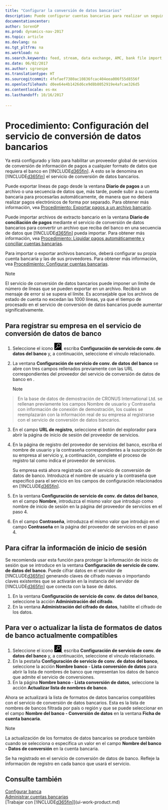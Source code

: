 ```yaml
---
title: "Configurar la conversión de datos bancarios"
description: Puede configurar cuentas bancarias para realizar un seguimiento de las transacciones e importar o exportar fuentes de bancos.
documentationcenter: 
author: SorenGP
ms.prod: dynamics-nav-2017
ms.topic: article
ms.devlang: na
ms.tgt_pltfrm: na
ms.workload: na
ms.search.keywords: feed, stream, data exchange, AMC, bank file import, bank file export, re-export, bank transfer, AMC, bank data conversion service, funds transfer
ms.date: 06/02/2017
ms.author: sgroespe
ms.translationtype: HT
ms.sourcegitcommit: 4fefaef7380ac10836fcac404eea006f55d8556f
ms.openlocfilehash: d0ee64e4b1426d6ce9d8b8052919e4afcae326d5
ms.contentlocale: es-mx
ms.lasthandoff: 10/16/2017

---
```

# <a name="how-to-set-up-the-bank-data-conversion-service"></a>Procedimiento: Configuración del servicio de conversión de datos bancarios
Ya está configurado y listo para habilitar un proveedor global de servicios de conversión de información de pagos a cualquier formato de datos que requiera el banco en [!INCLUDE[d365fin](includes/d365fin_md.md)]. A esto se le denomina en [!INCLUDE[d365fin](includes/d365fin_md.md)] el servicio de conversión de datos bancarios.

Puede exportar líneas de pago desde la ventana **Diario de pagos** a un archivo o una secuencia de datos que, más tarde, puede subir a su cuenta bancaria para procesarlas automáticamente, de manera que no deberá realizar pagos electrónicos de forma por separado. Para obtener más información, vea [Procedimiento: Exportar pagos a un archivo bancario](payables-how-export-payments-bank-file.md).

Puede importar archivos de extracto bancario en la ventana **Diario de conciliación de pagos** mediante el servicio de conversión de datos bancarios para convertir un archivo que reciba del banco en una secuencia de datos que [!INCLUDE[d365fin](includes/d365fin_md.md)] pueda importar. Para obtener más información, vea [Procedimiento: Liquidar pagos automáticamente y conciliar cuentas bancarias](receivables-apply-payments-auto-reconcile-bank-accounts.md).

Para importar o exportar archivos bancarios, deberá configurar su propia cuenta bancaria y las de sus proveedores. Para obtener más información, vea [Procedimiento: Configurar cuentas bancarias](bank-how-setup-bank-accounts.md).

> [!NOTE]  
>   El servicio de conversión de datos bancarios puede imponer un límite de número de líneas que se pueden exportar en un archivo. Recibirá un mensaje de error si se supera el límite. Es aconsejable que los archivos de estado de cuenta no excedan las 1000 líneas, ya que el tiempo de procesado en el servicio de conversión de datos bancarios puede aumentar significativamente.

## <a name="to-sign-your-company-up-for-the-bank-data-conversion-service"></a>Para registrar su empresa en el servicio de conversión de datos de banco
1. Seleccione el icono ![Buscar página o informe](media/ui-search/search_small.png "icono Buscar página o informe"), escriba **Configuración de servicio de conv. de datos del banco** y, a continuación, seleccione el vínculo relacionado.  
2. La ventana **Configuración de servicio de conv. de datos del banco** se abre con tres campos rellenados previamente con las URL correspondientes del proveedor del servicio de conversión de datos de banco en .

    > [!NOTE]  
>   En la base de datos de demostración de CRONUS International Ltd. se rellenan previamente los campos Nombre de usuario y Contraseña con información de conexión de demostración, los cuales se reemplazarán con la información real de su empresa al registrarse con el servicio de conversión de datos bancarios.
3. En el campo **URL de registro**, seleccione el botón del explorador para abrir la página de inicio de sesión del proveedor de servicios.  
4. En la página de registro del proveedor de servicios del banco, escriba el nombre de usuario y la contraseña correspondientes a la suscripción de su empresa al servicio y, a continuación, complete el proceso de registro tal como indica el proveedor de servicios.

    Su empresa está ahora registrada con el servicio de conversión de datos de banco. Introduzca el nombre de usuario y la contraseña que especificó para el servicio en los campos de configuración relacionados en [!INCLUDE[d365fin](includes/d365fin_md.md)].
5. En la ventana **Configuración de servicio de conv. de datos del banco**, en el campo **Nombre**, introduzca el mismo valor que introdujo como nombre de inicio de sesión en la página del proveedor de servicios en el paso 4.
6. En el campo **Contraseña**, introduzca el mismo valor que introdujo en el campo **Contraseña** en la página del proveedor de servicios en el paso 4.

## <a name="to-encrypt-your-login-information"></a>Para cifrar la información de inicio de sesión
Se recomienda usar esta función para proteger la información de inicio de sesión que se introduce en la ventana **Configuración de servicio de conv. de datos del banco**. Puede cifrar datos en el servidor de [!INCLUDE[d365fin](includes/d365fin_md.md)] generando claves de cifrado nuevas o importando claves existentes que se activarán en la instancia del servidor de [!INCLUDE[d365fin](includes/d365fin_md.md)] que conecta con la base de datos.

1. En la ventana **Configuración de servicio de conv. de datos del banco**, seleccione la acción **Administración del cifrado**.
2. En la ventana **Administración del cifrado de datos**, habilite el cifrado de los datos.

## <a name="to-view-or-update-the-list-of-currently-supported-bank-data-formats"></a>Para ver o actualizar la lista de formatos de datos de banco actualmente compatibles
1. Seleccione el icono ![Buscar página o informe](media/ui-search/search_small.png "icono Buscar página o informe"), escriba **Configuración de servicio de conv. de datos del banco** y, a continuación, seleccione el vínculo relacionado.
2. En la pestaña **Configuración de servicio de conv. de datos del banco**, seleccione la acción **Nombre banco - Lista conversión de datos** para abrir la lista de nombres de banco que representan los datos de banco que admite el servicio de conversiones.
3. En la página **Nombre banco - Lista conversión de datos**, seleccione la acción **Actualizar lista de nombres de banco**.

Ahora se actualizará la lista de formatos de datos bancarios compatibles con el servicio de conversión de datos bancarios. Esta es la lista de nombres de bancos filtrada por país o región y que se puede seleccionar en el campo **Nombre del banco - Conversión de datos** en la ventana **Ficha de cuenta bancaria**.

> [!NOTE]  
>   La actualización de los formatos de datos bancarios se produce también cuando se selecciona o especifica un valor en el campo **Nombre del banco - Datos de conversión** en la cuenta bancaria.

Se ha registrado en el servicio de conversión de datos de banco. Refleje la información de registro en cada banco que usará el servicio.

## <a name="see-also"></a>Consulte también
[Configurar banca](bank-setup-banking.md)  
[Administrar cuentas bancarias](bank-manage-bank-accounts.md)  
[Trabajar con [!INCLUDE[d365fin](includes/d365fin_md.md)]](ui-work-product.md)

